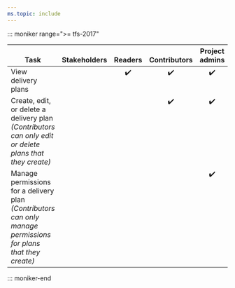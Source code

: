 ```yaml
---
ms.topic: include
---
```


::: moniker range=">= tfs-2017"  

<table>
<tr valign="bottom">
<th width="41%">Task</th>
<th width="15%">Stakeholders</th>
<th width="12%">Readers</th>
<th width="15%">Contributors</th>
<th width="17%">Project admins</th>
</tr>
<tbody valign="top" align="center">
<tr>
<td align="left">View delivery plans 
</td>
<td> </td>
<td>✔️</td>
<td>✔️</td>
<td>✔️</td>
</tr>
<tr>
<td align="left">Create, edit, or delete a delivery plan<br/><em>(Contributors can only edit or delete plans that they create)</em>
</td>
<td></td>
<td> </td>
<td>✔️</td>
<td>✔️</td>
</tr>
<tr>
<td align="left">Manage permissions for a delivery plan<br/><em>(Contributors can only manage permissions for plans that they create)</em>
</td>
<td> </td>
<td> </td>
<td> </td>
<td>✔️</td>
</tr>
</tbody>
</table>
  
::: moniker-end  




